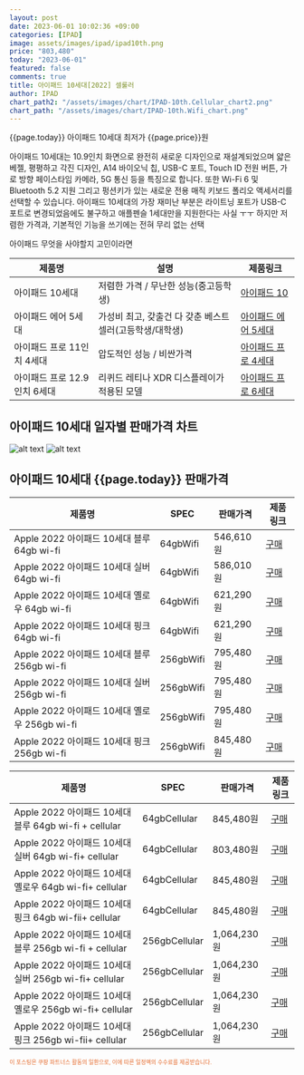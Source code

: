 ```yaml
---
layout: post
date: 2023-06-01 10:02:36 +09:00
categories: [IPAD]
image: assets/images/ipad/ipad10th.png
price: "803,480"
today: "2023-06-01"
featured: false
comments: true
title: 아이패드 10세대[2022] 셀룰러
author: IPAD
chart_path2: "/assets/images/chart/IPAD-10th.Cellular_chart2.png"
chart_path: "/assets/images/chart/IPAD-10th.Wifi_chart.png"
---
```


{{page.today}} 아이패드 10세대 최저가 {{page.price}}원

아이패드 10세대는 10.9인치 화면으로 완전히 새로운 디자인으로 재설계되었으며 얇은 베젤, 평평하고 각진 디자인, A14 바이오닉 칩, USB-C 포트, Touch ID 전원 버튼, 가로 방향 페이스타임 카메라, 5G 통신 등을 특징으로 합니다.
또한 Wi-Fi 6 및 Bluetooth 5.2 지원 그리고 펑션키가 있는 새로운 전용 매직 키보드 폴리오 액세서리를 선택할 수 있습니다.
아이패드 10세대의 가장 재미난 부분은 라이트닝 포트가 USB-C 포트로 변경되었음에도 불구하고 애플펜슬 1세대만을 지원한다는 사실 ㅜㅜ
하지만 저렴한 가격과, 기본적인 기능을 쓰기에는 전혀 무리 없는 선택

<main>
<P>아이패드 무엇을 사야할지 고민이라면</P>
<table id="rwd-table">
  <thead>
    <tr>
      <th>제품명</th>
      <th>설명</th>
      <th>제품링크</th>
    </tr>
  </thead>
  <tbody>
    <tr>
       <td>아이패드 10세대</td>
       <td>저렴한 가격 / 무난한 성능(중고등학생)</td>
       <td><a href='/APPLE-IPAD-10th/'>아이패드 10</a></td>
    </tr>
    <tr>
       <td>아이패드 에어 5세대</td>
       <td>가성비 최고, 갖출건 다 갖춘 베스트 셀러(고등학생/대학생)</td>
       <td><a href='/APPLE-IPAD-AIR5th/'>아이패드 에어 5세대</a></td>
    </tr>
    <tr>
       <td>아이패드 프로 11인치 4세대</td>
       <td>압도적인 성능 / 비싼가격</td>
       <td><a href='/APPLE-IPAD-PRO4th/'>아이패드 프로 4세대</a></td>
    </tr>
    <tr>
       <td>아이패드 프로 12.9인치 6세대</td>
       <td>리퀴드 레티나 XDR 디스플레이가 적용된 모델</td>
       <td><a href='/APPLE-IPAD-PRO6th/'>아이패드 프로 6세대</a></td>
    </tr>
  </tbody>
</table>
</main>

## 아이패드 10세대 일자별 판매가격 차트
![alt text]({{page.chart_path}} "아이패드 10세대 Wifi 판매가격 차트")
![alt text]({{page.chart_path2}} "아이패드 10세대 Cellular 판매가격 차트")

## 아이패드 10세대 {{page.today}} 판매가격
<main>
<table id="rwd-table-large">
  <thead>
    <tr>
      <th>제품명</th>
      <th>SPEC</th>
      <th>판매가격</th>
      <th>제품링크</th>
    </tr>
  </thead>
  <tbody><tr onclick="window.open('https://link.coupang.com/a/SA3Jl')">
        <td>Apple 2022 아이패드 10세대 블루 64gb wi-fi</td>
        <td>64gbWifi</td>
        <td>546,610원</td>
        <td><a href='https://link.coupang.com/a/SA3Jl' target='_blank'>구매</a></td>
        </tr><tr onclick="window.open('https://link.coupang.com/a/SA4Hu')">
        <td>Apple 2022 아이패드 10세대 실버 64gb wi-fi</td>
        <td>64gbWifi</td>
        <td>586,010원</td>
        <td><a href='https://link.coupang.com/a/SA4Hu' target='_blank'>구매</a></td>
        </tr><tr onclick="window.open('https://link.coupang.com/a/SA4XU')">
        <td>Apple 2022 아이패드 10세대 옐로우 64gb wi-fi</td>
        <td>64gbWifi</td>
        <td>621,290원</td>
        <td><a href='https://link.coupang.com/a/SA4XU' target='_blank'>구매</a></td>
        </tr><tr onclick="window.open('https://link.coupang.com/a/SA49T')">
        <td>Apple 2022 아이패드 10세대 핑크 64gb wi-fi</td>
        <td>64gbWifi</td>
        <td>621,290원</td>
        <td><a href='https://link.coupang.com/a/SA49T' target='_blank'>구매</a></td>
        </tr><tr onclick="window.open('https://link.coupang.com/a/SA4xc')">
        <td>Apple 2022 아이패드 10세대 블루  256gb wi-fi</td>
        <td>256gbWifi</td>
        <td>795,480원</td>
        <td><a href='https://link.coupang.com/a/SA4xc' target='_blank'>구매</a></td>
        </tr><tr onclick="window.open('https://link.coupang.com/a/SA4PI')">
        <td>Apple 2022 아이패드 10세대 실버 256gb wi-fi</td>
        <td>256gbWifi</td>
        <td>795,480원</td>
        <td><a href='https://link.coupang.com/a/SA4PI' target='_blank'>구매</a></td>
        </tr><tr onclick="window.open('https://link.coupang.com/a/SA44n')">
        <td>Apple 2022 아이패드 10세대 옐로우 256gb wi-fi</td>
        <td>256gbWifi</td>
        <td>795,480원</td>
        <td><a href='https://link.coupang.com/a/SA44n' target='_blank'>구매</a></td>
        </tr><tr onclick="window.open('https://link.coupang.com/a/SA5fG')">
        <td>Apple 2022 아이패드 10세대 핑크 256gb wi-fi</td>
        <td>256gbWifi</td>
        <td>845,480원</td>
        <td><a href='https://link.coupang.com/a/SA5fG' target='_blank'>구매</a></td>
        </tr></tbody>
</table>

<table id="rwd-table-large">
  <thead>
    <tr>
      <th>제품명</th>
      <th>SPEC</th>
      <th>판매가격</th>
      <th>제품링크</th>
    </tr>
  </thead>
  <tbody>               
                <tr onclick="window.open('https://link.coupang.com/a/SA5fG')">
            <td>Apple 2022 아이패드 10세대 블루 64gb wi-fi + cellular</td>
            <td>64gbCellular</td>
            <td>845,480원</td>
            <td><a href='https://link.coupang.com/a/SA4iJ' target='_blank'>구매</a></td>
            </tr><tr onclick="window.open('https://link.coupang.com/a/SA5fG')">
            <td>Apple 2022 아이패드 10세대 실버 64gb wi-fi+ cellular</td>
            <td>64gbCellular</td>
            <td>803,480원</td>
            <td><a href='https://link.coupang.com/a/SA4LR' target='_blank'>구매</a></td>
            </tr><tr onclick="window.open('https://link.coupang.com/a/SA5fG')">
            <td>Apple 2022 아이패드 10세대 옐로우 64gb wi-fi+ cellular</td>
            <td>64gbCellular</td>
            <td>845,480원</td>
            <td><a href='https://link.coupang.com/a/SA41r' target='_blank'>구매</a></td>
            </tr><tr onclick="window.open('https://link.coupang.com/a/SA5fG')">
            <td>Apple 2022 아이패드 10세대 핑크 64gb wi-fii+ cellular</td>
            <td>64gbCellular</td>
            <td>845,480원</td>
            <td><a href='https://link.coupang.com/a/SA5dg' target='_blank'>구매</a></td>
            </tr><tr onclick="window.open('https://link.coupang.com/a/SA5fG')">
            <td>Apple 2022 아이패드 10세대 블루 256gb wi-fi + cellular</td>
            <td>256gbCellular</td>
            <td>1,064,230원</td>
            <td><a href='https://link.coupang.com/a/SA4D3' target='_blank'>구매</a></td>
            </tr><tr onclick="window.open('https://link.coupang.com/a/SA5fG')">
            <td>Apple 2022 아이패드 10세대 실버 256gb wi-fi+ cellular</td>
            <td>256gbCellular</td>
            <td>1,064,230원</td>
            <td><a href='https://link.coupang.com/a/SA4Ui' target='_blank'>구매</a></td>
            </tr><tr onclick="window.open('https://link.coupang.com/a/SA5fG')">
            <td>Apple 2022 아이패드 10세대 옐로우 256gb wi-fi+ cellular</td>
            <td>256gbCellular</td>
            <td>1,064,230원</td>
            <td><a href='https://link.coupang.com/a/SA47s' target='_blank'>구매</a></td>
            </tr><tr onclick="window.open('https://link.coupang.com/a/SA5fG')">
            <td>Apple 2022 아이패드 10세대 핑크 256gb wi-fii+ cellular</td>
            <td>256gbCellular</td>
            <td>1,064,230원</td>
            <td><a href='https://link.coupang.com/a/SA7eu' target='_blank'>구매</a></td>
            </tr>
</tbody>
</table>                 
                
</main>
<div style="color:#e56a2c;font-size: 0.7em;" >
이 포스팅은 쿠팡 파트너스 활동의 일환으로, 이에 따른 일정액의 수수료를 제공받습니다.
</div>
